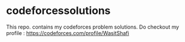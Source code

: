 # codeforcessolutions
This repo. contains my codeforces problem solutions. Do checkout my profile : https://codeforces.com/profile/WasitShafi
